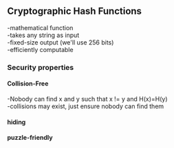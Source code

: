 ## Cryptographic Hash Functions
-mathematical function  
-takes any string as input  
-fixed-size output (we'll use 256 bits)  
-efficiently computable  
### Security properties
#### Collision-Free  
-Nobody can find x and y such that x != y and H(x)=H(y)  
-collisions may exist, just ensure nobody can find them
#### hiding  
#### puzzle-friendly  
